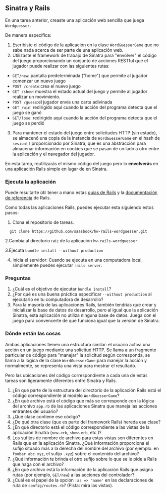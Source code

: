## Sinatra y Rails

En una tarea anterior, creaste una aplicación web sencilla que juega `Wordguesser`.

De manera específica:

1. Escribiste el código de la aplicación en la clase `WordGuesserGame` que no sabe nada acerca de ser parte de una aplicación web.
2. Utilizaste el framework de trabajo de Sinatra para "envolver" el código del juego proporcionando un conjunto de acciones RESTful que el jugador puede realizar con las siguientes rutas:

  - `GET/new`: pantalla predeterminada ("home") que permite al jugador comenzar un nuevo juego
  - `POST /create`:crea el nuevo juego
  - `GET /show`: muestra el estado actual del juego y permite al jugador realizar un movimiento.
  - `POST /guess`:el jugador envía una carta adivinada
  - `GET /win`: redirigido aquí cuando la acción del programa detecta que el juego se ganó
  - `GET/lose`: redirigido aquí cuando la acción del programa detecta que el juego se perdió

3. Para mantener el estado del juego entre solicitudes HTTP (sin estado), se almacenó una copia de la instancia de `WordGuesserGame` en el hash de `sesion[]` proporcionado por Sinatra, que es una abstracción para almacenar información en cookies que se pasan de un lado a otro entre la aplicación y el navegador del jugador.

En esta tarea, reutilizarás el mismo código del juego pero lo **envolverás** en una aplicación Rails simple en lugar de en Sinatra.

### Ejecuta la aplicación

Puede resultarte útil tener a mano estas [guías de Rails](https://guides.rubyonrails.org/v4.2/) y la [documentación de referencia](https://api.rubyonrails.org/v4.2.11/) de Rails.

Como todas las aplicaciones Rails, puedes ejecutar esta siguiendo estos pasos:

1. Clona el repositorio de tareas.
  ```
    git clone https://github.com/saasbook/hw-rails-wordguesser.git
  ```
2.Cambia al directorio raíz de la aplicación `hw-rails-wordguesser`

3.Ejecuta `bundle install --without production`

4. Inicia el servidor:
  Cuando se ejecuta en una computadora local, simplemente puedes ejecutar  `rails server`.

### Preguntas 

1. ¿Cuál es el objetivo de ejecutar `bundle install`?
2. ¿Por qué es una buena práctica especificar `--without production` al ejecutarlo en tu computadora de desarrollo?
3. Para la mayoría de las aplicaciones Rails, también tendrías que crear y inicializar la base de datos de desarrollo, pero al igual que la aplicación Sinatra, esta aplicación no utiliza ninguna base de datos.
Juega con el juego para convencerte de que funciona igual que la versión de Sinatra.

### Dónde están las cosas

Ambas aplicaciones tienen una estructura similar: el usuario activa una acción en un juego mediante una solicitud HTTP. Se llama a un fragmento particular de código para "manejar" la solicitud según corresponda, se llama a la lógica de la clase `WordGuesserGame` para manejar la acción y normalmente, se representa una vista para mostrar el resultado. 

Pero las ubicaciones del código correspondiente a cada una de estas tareas son ligeramente diferentes entre Sinatra y Rails.

1. ¿En qué parte de la estructura del directorio de la aplicación Rails está el código correspondiente al modelo `WordGuesserGame`?
2. ¿En qué archivo está el código que más se corresponde con la lógica del archivo `app.rb` de las aplicaciones Sinatra que maneja las acciones entrantes del usuario?
3. ¿Qué clase contiene ese código?
4. ¿De qué otra clase (que es parte del framework Rails) hereda esa clase?
5. ¿En qué directorio está el código correspondiente a las vistas de la aplicación Sinatra (`new.erb`, `show.erb`, etc.)?
6. Los sufijos de nombre de archivo para estas vistas son diferentes en Rails que en la aplicación Sinatra. ¿Qué información proporciona el sufijo situado más a la derecha del nombre del archivo (por ejemplo: en `foobar.abc.xyz`, el sufijo `.xyz`) sobre el contenido del archivo?
7. ¿Qué información te brinda el otro sufijo sobre lo que se le pide a Rails que haga con el archivo?
8. ¿En qué archivo está la información de la aplicación Rails que asigna rutas (por ejemplo, `GET/new`) a las acciones del controlador?
9. ¿Cuál es el papel de la opción `:as => 'name'` en las declaraciones de ruta de `config/routes.rb`? (Pista: mira las vistas).
